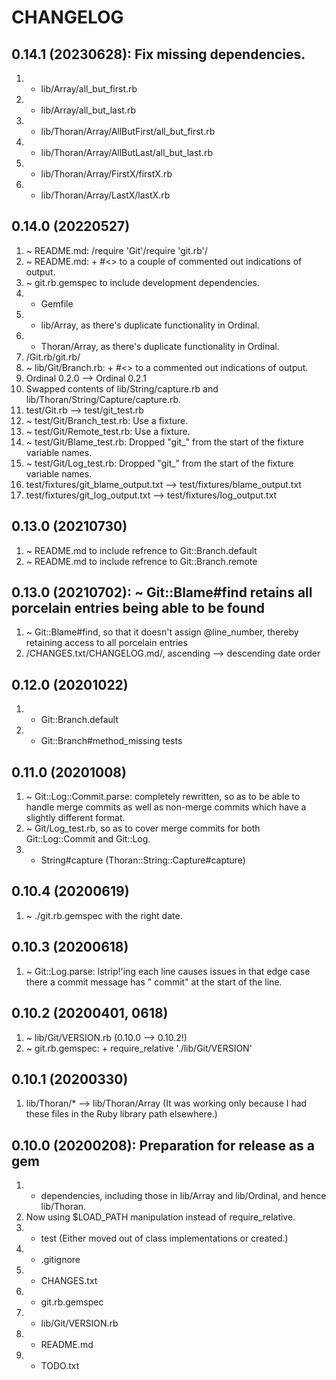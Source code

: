 # CHANGELOG

## 0.14.1 (20230628): Fix missing dependencies.
1. + lib/Array/all_but_first.rb
2. + lib/Array/all_but_last.rb
3. + lib/Thoran/Array/AllButFirst/all_but_first.rb
4. + lib/Thoran/Array/AllButLast/all_but_last.rb
5. + lib/Thoran/Array/FirstX/firstX.rb
6. + lib/Thoran/Array/LastX/lastX.rb

## 0.14.0 (20220527) 
1. ~ README.md: /require 'Git'/require 'git.rb'/
2. ~ README.md: + #<> to a couple of commented out indications of output.
3. ~ git.rb.gemspec to include development dependencies.
4. + Gemfile
5. - lib/Array, as there's duplicate functionality in Ordinal.
6. - Thoran/Array, as there's duplicate functionality in Ordinal.
7. /Git.rb/git.rb/
8. ~ lib/Git/Branch.rb: + #<> to a commented out indications of output.
9. Ordinal 0.2.0 --> Ordinal 0.2.1
10. Swapped contents of lib/String/capture.rb and lib/Thoran/String/Capture/capture.rb.
11. test/Git.rb --> test/git_test.rb
12. ~ test/Git/Branch_test.rb: Use a fixture.
13. ~ test/Git/Remote_test.rb: Use a fixture.
14. ~ test/Git/Blame_test.rb: Dropped "git_" from the start of the fixture variable names.
15. ~ test/Git/Log_test.rb: Dropped "git_" from the start of the fixture variable names.
16. test/fixtures/git_blame_output.txt --> test/fixtures/blame_output.txt
17. test/fixtures/git_log_output.txt --> test/fixtures/log_output.txt

## 0.13.0 (20210730)
1. ~ README.md to include refrence to Git::Branch.default
2. ~ README.md to include refrence to Git::Branch.remote

## 0.13.0 (20210702): ~ Git::Blame#find retains all porcelain entries being able to be found
1. ~ Git::Blame#find, so that it doesn't assign @line_number, thereby retaining access to all porcelain entries
2. /CHANGES.txt/CHANGELOG.md/, ascending --> descending date order

## 0.12.0 (20201022)
1. + Git::Branch.default
2. + Git::Branch#method_missing tests

## 0.11.0 (20201008)
1. ~ Git::Log::Commit.parse: completely rewritten, so as to be able to handle merge commits as well as non-merge commits which have a slightly different format.
2. ~ Git/Log_test.rb, so as to cover merge commits for both Git::Log::Commit and Git::Log.
3. + String#capture (Thoran::String::Capture#capture)

## 0.10.4 (20200619)
1. ~ ./git.rb.gemspec with the right date.

## 0.10.3 (20200618)
1. ~ Git::Log.parse: lstrip!'ing each line causes issues in that edge case there a commit message has "   commit" at the start of the line.

## 0.10.2 (20200401, 0618)
1. ~ lib/Git/VERSION.rb (0.10.0 --> 0.10.2!)
2. ~ git.rb.gemspec: + require_relative './lib/Git/VERSION'

## 0.10.1 (20200330)
1. lib/Thoran/* --> lib/Thoran/Array (It was working only because I had these files in the Ruby library path elsewhere.)

## 0.10.0 (20200208): Preparation for release as a gem
1. + dependencies, including those in lib/Array and lib/Ordinal, and hence lib/Thoran.
2. Now using $LOAD_PATH manipulation instead of require_relative.
3. + test (Either moved out of class implementations or created.)
4. + .gitignore
5. + CHANGES.txt
6. + git.rb.gemspec
7. + lib/Git/VERSION.rb
8. + README.md
9. + TODO.txt
